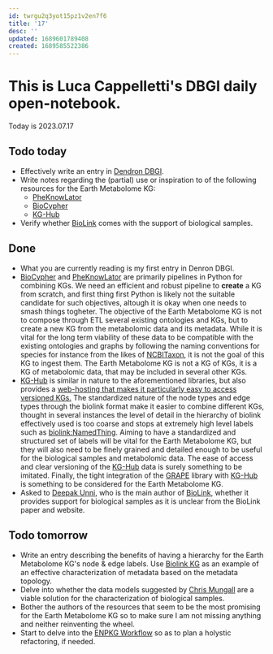 ```yaml
---
id: twrgu2q3yot15pz1v2en7f6
title: '17'
desc: ''
updated: 1689601789408
created: 1689585522386
---
```


# This is Luca Cappelletti's DBGI daily open-notebook.

Today is 2023.07.17

## Todo today
* Effectively write an entry in [Dendron DBGI](https://github.com/digital-botanical-gardens-initiative/dendron-dbgi).
* Write notes regarding the (partial) use or inspiration to of the following resources for the Earth Metabolome KG:
    * [PheKnowLator](https://arxiv.org/abs/2307.05727)
    * [BioCypher](https://arxiv.org/abs/2212.13543)
    * [KG-Hub](https://academic.oup.com/bioinformatics/article/39/7/btad418/7211646)
* Verify whether [BioLink](https://www.ncbi.nlm.nih.gov/pmc/articles/PMC9372416/) comes with the support of biological samples.

## Done
* What you are currently reading is my first entry in Denron DBGI.
* [BioCypher](https://arxiv.org/abs/2212.13543) and [PheKnowLator](https://arxiv.org/abs/2307.05727) are primarily pipelines in Python for combining KGs. We need an efficient and robust pipeline to **create** a KG from scratch, and first thing first Python is likely not the suitable candidate for such objectives, altough it is okay when one needs to smash things togheter. The objective of the Earth Metabolome KG is not to compose through ETL several existing ontologies and KGs, but to create a new KG from the metabolomic data and its metadata. While it is vital for the long term viability of these data to be compatible with the existing ontologies and graphs by following the naming conventions for species for instance from the likes of [NCBITaxon](https://www.ncbi.nlm.nih.gov/taxonomy), it is not the goal of this KG to ingest them. The Earth Metabolome KG is not a KG of KGs, it is a KG of metabolomic data, that may be included in several other KGs.
* [KG-Hub](https://academic.oup.com/bioinformatics/article/39/7/btad418/7211646) is similar in nature to the aforementioned libraries, but also provides a [web-hosting that makes it particularly easy to access versioned KGs.](https://kghub.org/) The standardized nature of the node types and edge types through the biolink format make it easier to combine different KGs, thought in several instances the level of detail in the hierarchy of biolink effectively used is too coarse and stops at extremely high level labels such as [biolink:NamedThing](https://biolink.github.io/biolink-model/docs/NamedThing.html). Aiming to have a standardized and structured set of labels will be vital for the Earth Metabolome KG, but they will also need to be finely grained and detailed enough to be useful for the biological samples and metabolomic data. The ease of access and clear versioning of the [KG-Hub](https://academic.oup.com/bioinformatics/article/39/7/btad418/7211646) data is surely something to be imitated. Finally, the tight integration of the [GRAPE](https://github.com/AnacletoLAB/grape) library with [KG-Hub](https://academic.oup.com/bioinformatics/article/39/7/btad418/7211646) is something to be considered for the Earth Metabolome KG.
* Asked to [Deepak Unni](https://www.linkedin.com/in/deepakunni3/), who is the main author of [BioLink](https://www.ncbi.nlm.nih.gov/pmc/articles/PMC9372416/), whether it provides support for biological samples as it is unclear from the BioLink paper and website.


## Todo tomorrow
* Write an entry describing the benefits of having a hierarchy for the Earth Metabolome KG's node & edge labels. Use [Biolink KG](https://github.com/LucaCappelletti94/kg-biolink) as an example of an effective characterization of metadata based on the metadata topology.
* Delve into whether the data models suggested by [Chris Mungall](https://www.linkedin.com/in/chrismungall/) are a viable solution for the characterization of biological samples.
* Bother the authors of the resources that seem to be the most promising for the Earth Metabolome KG so to make sure I am not missing anything and neither reinventing the wheel.
* Start to delve into the [ENPKG Workflow](https://github.com/enpkg/enpkg_workflow) so as to plan a holystic refactoring, if needed.

